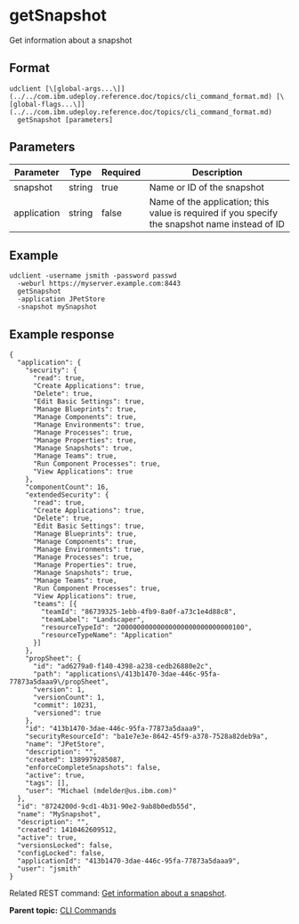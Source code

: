 # getSnapshot

Get information about a snapshot

## Format

```
udclient [\[global-args...\]](../../com.ibm.udeploy.reference.doc/topics/cli_command_format.md) [\[global-flags...\]](../../com.ibm.udeploy.reference.doc/topics/cli_command_format.md)
  getSnapshot [parameters]
```

## Parameters

|Parameter|Type|Required|Description|
|---------|----|--------|-----------|
|snapshot|string|true|Name or ID of the snapshot|
|application|string|false|Name of the application; this value is required if you specify the snapshot name instead of ID|

## Example

```
udclient -username jsmith -password passwd 
  -weburl https://myserver.example.com:8443
  getSnapshot 
  -application JPetStore 
  -snapshot mySnapshot
```

## Example response

```
{
  "application": {
    "security": {
      "read": true,
      "Create Applications": true,
      "Delete": true,
      "Edit Basic Settings": true,
      "Manage Blueprints": true,
      "Manage Components": true,
      "Manage Environments": true,
      "Manage Processes": true,
      "Manage Properties": true,
      "Manage Snapshots": true,
      "Manage Teams": true,
      "Run Component Processes": true,
      "View Applications": true
    },
    "componentCount": 16,
    "extendedSecurity": {
      "read": true,
      "Create Applications": true,
      "Delete": true,
      "Edit Basic Settings": true,
      "Manage Blueprints": true,
      "Manage Components": true,
      "Manage Environments": true,
      "Manage Processes": true,
      "Manage Properties": true,
      "Manage Snapshots": true,
      "Manage Teams": true,
      "Run Component Processes": true,
      "View Applications": true,
      "teams": [{
        "teamId": "86739325-1ebb-4fb9-8a0f-a73c1e4d88c8",
        "teamLabel": "Landscaper",
        "resourceTypeId": "20000000000000000000000000000100",
        "resourceTypeName": "Application"
      }]
    },
    "propSheet": {
      "id": "ad6279a0-f140-4398-a238-cedb26880e2c",
      "path": "applications\/413b1470-3dae-446c-95fa-77873a5daaa9\/propSheet",
      "version": 1,
      "versionCount": 1,
      "commit": 10231,
      "versioned": true
    },
    "id": "413b1470-3dae-446c-95fa-77873a5daaa9",
    "securityResourceId": "ba1e7e3e-8642-45f9-a378-7528a82deb9a",
    "name": "JPetStore",
    "description": "",
    "created": 1389979285087,
    "enforceCompleteSnapshots": false,
    "active": true,
    "tags": [],
    "user": "Michael (mdelder@us.ibm.com)"
  },
  "id": "8724200d-9cd1-4b31-90e2-9ab8b0edb55d",
  "name": "MySnapshot",
  "description": "",
  "created": 1410462609512,
  "active": true,
  "versionsLocked": false,
  "configLocked": false,
  "applicationId": "413b1470-3dae-446c-95fa-77873a5daaa9",
  "user": "jsmith"
}
```

Related REST command: [Get information about a snapshot](rest_cli_snapshot_getsnapshot_get.md).

**Parent topic:** [CLI Commands](../../com.ibm.udeploy.reference.doc/topics/cli_commands.md)

